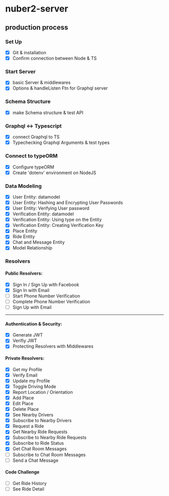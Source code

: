 # nuber2-server

## production process

### Set Up

- [x] Git & installation
- [x] Confirm connection between Node & TS

### Start Server

- [x] basic Server & middlewares
- [x] Options & handleListen Ftn for Graphql server

### Schema Structure

- [x] make Schema structure & test API

### Graphql <-> Typescript

- [x] connect Graphql to TS
- [x] Typechecking Graphql Arguments & test types

### Connect to typeORM

- [x] Configure typeORM
- [x] Create 'dotenv' environment on NodeJS

### Data Modeling

- [x] User Entity: datamodel
- [x] User Entity: Hashing and Encrypting User Passwords
- [x] User Entity: Verifying User password
- [x] Verification Entity: datamodel
- [x] Verification Entity: Using type on the Entity
- [x] Verification Entity: Creating Verification Key
- [x] Place Entity
- [x] Ride Entity
- [x] Chat and Message Entity
- [x] Model Relationship

### Resolvers

#### Public Resolvers:

- [x] Sign In / Sign Up with Facebook
- [x] Sign In with Email
- [ ] Start Phone Number Verification
- [ ] Complete Phone Number Verification
- [ ] Sign Up with Email

---

#### Authentication & Security:

- [x] Generate JWT
- [x] Verifiy JWT
- [x] Protecting Resolvers with Middlewares

#### Private Resolvers:

- [x] Get my Profile
- [x] Verify Email
- [x] Update my Profile
- [x] Toggle Driving Mode
- [x] Report Location / Orientation
- [x] Add Place
- [x] Edit Place
- [x] Delete Place
- [x] See Nearby Drivers
- [x] Subscribe to Nearby Drivers
- [x] Request a Ride
- [x] Get Nearby Ride Requests
- [x] Subscribe to Nearby Ride Requests
- [x] Subscribe to Ride Status
- [x] Get Chat Room Messages
- [ ] Subscribe to Chat Room Messages
- [ ] Send a Chat Message

#### Code Challenge

- [ ] Get Ride History
- [ ] See Ride Detail
